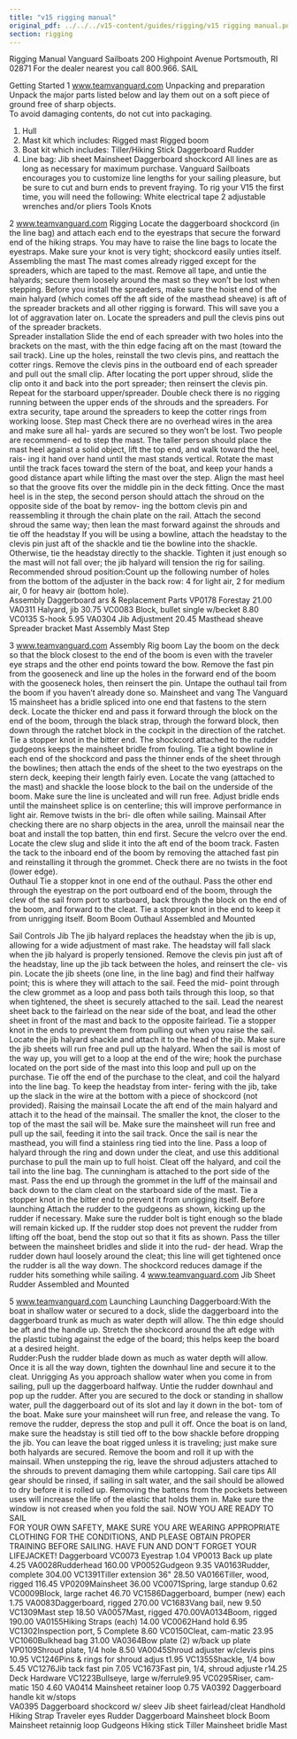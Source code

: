 ```yaml
---
title: "v15 rigging manual"
original_pdf: ../../../v15-content/guides/rigging/v15 rigging manual.pdf
section: rigging
---
```


Rigging Manual
Vanguard Sailboats
200 Highpoint Avenue
Portsmouth, RI 02871
For the dealer
nearest you call
800.966.
SAIL

Getting Started
1
www.teamvanguard.com
Unpacking and preparation
Unpack the major parts listed below and lay them out on a soft piece of ground free of sharp objects.  
To avoid damaging contents, do not cut into packaging.

1. Hull
2. Mast kit which includes:
   Rigged mast
   Rigged boom
3. Boat kit which includes:
   Tiller/Hiking Stick
   Daggerboard
   Rudder
4. Line bag:
   Jib sheet
   Mainsheet
   Daggerboard shockcord
   All lines are as long as necessary for maximum
   purchase. Vanguard Sailboats encourages you
   to customize line lengths for your sailing
   pleasure, but be sure to cut and burn ends
   to prevent fraying.
   To rig your V15 the first
   time, you will need the
   following:
   White electrical tape
   2 adjustable wrenches
   and/or pliers
   Tools
   Knots

2
www.teamvanguard.com
Rigging
Locate the daggerboard shockcord (in the line bag) and attach each
end to the eyestraps that secure the forward end of the hiking straps.
You may have to raise the line bags to locate the eyestraps. Make
sure your knot is very tight; shockcord easily unties itself.
Assembling the mast
The mast comes already rigged except for the spreaders, which are
taped to the mast. Remove all tape, and untie the halyards; secure
them loosely around the mast so they won’t be lost when stepping.
Before you install the spreaders, make sure the hoist end of the main
halyard (which comes off the aft side of the masthead sheave) is aft
of the spreader brackets and all other rigging is forward. This will
save you a lot of aggravation later on. Locate the spreaders and pull
the clevis pins out of the spreader brackets.  
Spreader installation
Slide the end of each spreader with two holes into the brackets on
the mast, with the thin edge facing aft on the mast (toward the sail
track). Line up the holes, reinstall the two clevis pins, and reattach
the cotter rings. Remove the clevis pins in the outboard end of each
spreader and pull out the small clip. After locating the port upper
shroud, slide the clip onto it and back into the port spreader; then
reinsert the clevis pin. Repeat for the starboard upper/spreader.
Double check there is no rigging running between the upper ends of
the shrouds and the spreaders. For extra security, tape around the
spreaders to keep the cotter rings from working loose.
Step mast
Check there are no overhead wires in the area and make sure all hal-
yards are secured so they won’t be lost. Two people are recommend-
ed to step the mast. The taller person should place the mast heel
against a solid object, lift the top end, and walk toward the heel, rais-
ing it hand over hand until the mast stands vertical. Rotate the mast
until the track faces toward the stern of the boat, and keep your
hands a good distance apart while lifting the mast over the step.
Align the mast heel so that the groove fits over the middle pin in the
deck fitting. Once the mast heel is in the step, the second person
should attach the shroud on the opposite side of the boat by remov-
ing the bottom clevis pin and reassembling it through the chain plate
on the rail. Attach the second shroud the same way; then lean the
mast forward against the shrouds and tie off the headstay If you will
be using a bowline, attach the headstay to the clevis pin just aft of
the shackle and tie the bowline into the shackle. Otherwise, tie the
headstay directly to the shackle. Tighten it just enough so the mast
will not fall over; the jib halyard will tension the rig for sailing.
Recommended shroud position:Count up the following number
of holes from the bottom of the adjuster in the back row: 4 for light
air, 2 for medium air, 0 for heavy air (bottom hole).  
Assembly
Daggerboard
ars & Replacement Parts
VP0178 Forestay 21.00
VA0311 Halyard, jib 30.75
VC0083 Block, bullet single w/becket 8.80
VC0135 S-hook 5.95
VA0304 Jib Adjustment 20.45
Masthead sheave
Spreader bracket
Mast Assembly
Mast Step

3
www.teamvanguard.com
Assembly
Rig boom
Lay the boom on the deck so that the block closest to the end of the
boom is even with the traveler eye straps and the other end points
toward the bow. Remove the fast pin from the gooseneck and line
up the holes in the forward end of the boom with the gooseneck
holes, then reinsert the pin. Untape the outhaul tail from the boom
if you haven’t already done so.
Mainsheet and vang
The Vanguard 15 mainsheet has a bridle spliced into one end that
fastens to the stern deck. Locate the thicker end and pass it forward
through the block on the end of the boom, through the black strap,
through the forward block, then down through the ratchet block in
the cockpit in the direction of the ratchet. Tie a stopper knot in the
bitter end. The shockcord attached to the rudder gudgeons keeps
the mainsheet bridle from fouling. Tie a tight bowline in each end of
the shockcord and pass the thinner ends of the sheet through the
bowlines; then attach the ends of the sheet to the two eyestraps on
the stern deck, keeping their length fairly even. Locate the vang
(attached to the mast) and shackle the loose block to the bail on the
underside of the boom. Make sure the line is uncleated and will run
free. Adjust bridle ends until the mainsheet splice is on centerline;
this will improve performance in light air. Remove twists in the bri-
dle often while sailing.
Mainsail
After checking there are no sharp objects in the area, unroll the
mainsail near the boat and install the top batten, thin end first.
Secure the velcro over the end. Locate the clew slug and slide it into
the aft end of the boom track. Fasten the tack to the inboard end of
the boom by removing the attached fast pin and reinstalling it
through the grommet. Check there are no twists in the foot (lower
edge).  
Outhaul
Tie a stopper knot in one end of the outhaul. Pass the other end
through the eyestrap on the port outboard end of the boom,
through the clew of the sail from port to starboard, back through
the block on the end of the boom, and forward to the cleat. Tie a
stopper knot in the end to keep it from unrigging itself.
Boom
Boom
Outhaul
Assembled and Mounted

Sail Controls
Jib
The jib halyard replaces the headstay when the jib is up, allowing for
a wide adjustment of mast rake. The headstay will fall slack when the
jib halyard is properly tensioned. Remove the clevis pin just aft of the
headstay, line up the jib tack between the holes, and reinsert the cle-
vis pin. Locate the jib sheets (one line, in the line bag) and find their
halfway point; this is where they will attach to the sail. Feed the mid-
point through the clew grommet as a loop and pass both tails
through this loop, so that when tightened, the sheet is securely
attached to the sail. Lead the nearest sheet back to the fairlead on
the near side of the boat, and lead the other sheet in front of the
mast and back to the opposite fairlead. Tie a stopper knot in the ends
to prevent them from pulling out when you raise the sail. Locate the
jib halyard shackle and attach it to the head of the jib. Make sure the
jib sheets will run free and pull up the halyard. When the sail is most
of the way up, you will get to a loop at the end of the wire; hook the
purchase located on the port side of the mast into this loop and pull
up on the purchase. Tie off the end of the purchase to the cleat, and
coil the halyard into the line bag. To keep the headstay from inter-
fering with the jib, take up the slack in the wire at the bottom with
a piece of shockcord (not provided).
Raising the mainsail
Locate the aft end of the main halyard and attach it to the head of
the mainsail. The smaller the knot, the closer to the top of the mast
the sail will be. Make sure the mainsheet will run free and pull up the
sail, feeding it into the sail track. Once the sail is near the masthead,
you will find a stainless ring tied into the line. Pass a loop of halyard
through the ring and down under the cleat, and use this additional
purchase to pull the main up to full hoist. Cleat off the halyard, and
coil the tail into the line bag. The cunningham is attached to the port
side of the mast. Pass the end up through the grommet in the luff of
the mainsail and back down to the clam cleat on the starboard side
of the mast. Tie a stopper knot in the bitter end to prevent it from
unrigging itself.
Before launching
Attach the rudder to the gudgeons as shown, kicking up the rudder
if necessary. Make sure the rudder bolt is tight enough so the blade
will remain kicked up. If the rudder stop does not prevent the rudder
from lifting off the boat, bend the stop out so that it fits as shown.
Pass the tiller between the mainsheet bridles and slide it into the rud-
der head. Wrap the rudder down haul loosely around the cleat; this
line will get tightened once the rudder is all the way down. The
shockcord reduces damage if the rudder hits something while sailing.
4
www.teamvanguard.com
Jib Sheet
Rudder
Assembled and Mounted

5
www.teamvanguard.com
Launching
Launching
Daggerboard:With the boat in shallow water or secured to a dock,
slide the daggerboard into the daggerboard trunk as much as water
depth will allow. The thin edge should be aft and the handle up.
Stretch the shockcord around the aft edge with the plastic tubing
against the edge of the board; this helps keep the board at a desired
height.  
Rudder:Push the rudder blade down as much as water depth will
allow. Once it is all the way down, tighten the downhaul line and
secure it to the cleat.
Unrigging
As you approach shallow water when you come in from sailing, pull
up the daggerboard halfway. Untie the rudder downhaul and pop up
the rudder. After you are secured to the dock or standing in shallow
water, pull the daggerboard out of its slot and lay it down in the bot-
tom of the boat. Make sure your mainsheet will run free, and release
the vang. To remove the rudder, depress the stop and pull it off.
Once the boat is on land, make sure the headstay is still tied off to
the bow shackle before dropping the jib. You can leave the boat
rigged unless it is traveling; just make sure both halyards are secured.
Remove the boom and roll it up with the mainsail. When unstepping
the rig, leave the shroud adjusters attached to the shrouds to prevent
damaging them while cartopping.
Sail care tips
All gear should be rinsed, if sailing
in salt water, and the sail should be
allowed to dry before it is rolled up.
Removing the battens from the
pockets between uses will increase
the life of the elastic that holds
them in. Make sure the window is
not creased when you fold the sail.
NOW YOU ARE
READY TO SAIL  
FOR YOUR OWN SAFETY, MAKE SURE
YOU ARE WEARING APPROPRIATE
CLOTHING FOR THE CONDITIONS,
AND PLEASE OBTAIN PROPER TRAINING
BEFORE SAILING. HAVE FUN AND
DON’T FORGET YOUR LIFEJACKET!
Daggerboard
VC0073 Eyestrap 1.04
VP0013 Back up plate 4.25
VA0028Rudderhead 160.00
VP0052Gudgeon 9.35
VA0163Rudder, complete 304.00
VC1391Tiller extension 36" 28.50
VA0166Tiller, wood, rigged 116.45
VP0209Mainsheet 36.00
VC0071Spring, large standup 0.62
VC0009Block, large rachet 46.70
VC1586Daggerboard, bumper (new) each 1.75
VA0083Daggerboard, rigged 270.00
VC1683Vang bail, new 9.50
VC1309Mast step 18.50
VA0057Mast, rigged 470.00VA0134Boom, rigged 190.00
VA0155Hiking Straps (each) 14.00
VC0062Hand hold 6.95
VC1302Inspection port, 5 Complete 8.60
VC0150Cleat, cam-matic 23.95
VC1060Bulkhead bag 31.00
VA0364Bow plate (2) w/back up plate
VP0109Shroud plate, 1/4 hole 8.50
VA0045Shroud adjuster w/clevis pins 10.95
VC1246Pins & rings for shroud adjus
t1.95
VC1355Shackle, 1/4 bow 5.45
VC1276Jib tack fast pin 7.05
VC1673Fast pin, 1/4, shroud adjuste
r14.25
Deck Hardware
VC1223Bullseye, large w/ferrule9.95
VC0295Riser, cam-matic 150 4.60
VA0414 Mainsheet retainer loop 0.75
VA0392 Daggerboard handle kit w/stops  
VA0395 Daggerboard shockcord w/ sleev
Jib sheet fairlead/cleat
Handhold
Hiking Strap
Traveler eyes
Rudder
Daggerboard
Mainsheet block
Boom
Mainsheet retainnig loop
Gudgeons
Hiking stick
Tiller
Mainsheet bridle
Mast
